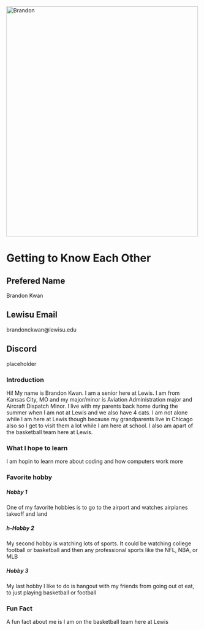 <!DOCTYPE html>
<html>
<head> 
    <Link rel="stylesheet" href="me.css">
</head>
<body>
<img src="[IMG_2096.JPG](https://mail.google.com/mail/u/0?ui=2&ik=f8d3b56d21&attid=0.1&permmsgid=msg-a:r6321192338046398925&th=191cf4784eed61d8&view=fimg&fur=ip&sz=s0-l75-ft&attbid=ANGjdJ_sBuaocf4XcZGo2t8QSbQQbVtisf07vEALEKBMlkKKPH1t-rrafvRAPl_uShvJNl2t-1ztJOLWt8BmiucXFer4Y1d6DYxn9fC_BS2MbqG6FCL4VnVlrLoT_cU&disp=emb&realattid=9C15D300-E71C-4C50-B1B3-59FD8A3FC1B0)" alt="Brandon" width="500" height="600">
<h1>Getting to Know Each Other</h1>
<div class="box-one">
    <h2>Prefered Name</h2>
        <p>Brandon Kwan</p>
    <h2>Lewisu Email</h2>
        <p>brandonckwan@lewisu.edu</p>
    <h2>Discord</h2>
        <p>placeholder</p>
</div>
<div class="box-two">
    <h3>Introduction</h3>
        <p>Hi! My name is Brandon Kwan. I am a senior here at Lewis. I am from Kansas City, MO and my major/minor is Aviation Administration major and Aircraft Dispatch Minor. I live with my parents back home during the summer when I am not at Lewis and we also have 4 cats. I am not alone while I am here at Lewis though because my grandparents live in Chicago also so I get to visit them a lot while I am here at school. I also am apart of the basketball team here at Lewis.</p>
    <h3>What I hope to learn</h3>
        <p>I am hopin to learn more about coding and how computers work more</p>
    <h3>Favorite hobby</h3>
        <h5>Hobby 1</h5>
        <p>One of my favorite hobbies is to go to the airport and watches airplanes takeoff and land</p>
        <h5>h-Hobby 2</h5>
        <p>My second hobby is watching lots of sports. It could be watching college football or basketball and then any professional sports like the NFL, NBA, or MLB</p>
        <h5>Hobby 3</h5>
        <p>My last hobby I like to do is hangout with my friends from going out ot eat, to just playing basketball or football</p>
    <h3>Fun Fact</h3>
        <p>A fun fact about me is I am on the basketball team here at Lewis</p>
